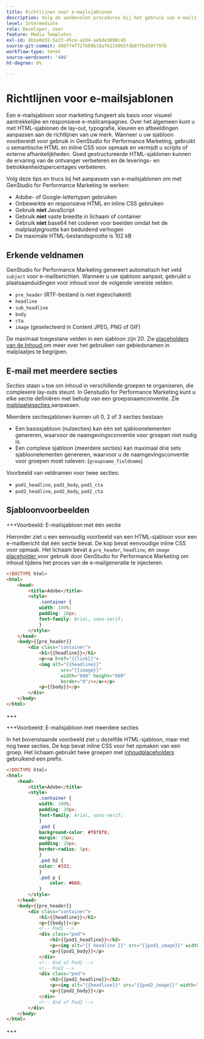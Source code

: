 ```yaml
---
title: Richtlijnen voor e-mailsjablonen
description: Volg de aanbevolen procedures bij het gebruik van e-mailsjablonen met Adobe GenStudio for Performance Marketing.
level: Intermediate
role: Developer, User
feature: Media Templates
exl-id: 8b1e8d32-5a23-45ce-a2d4-ae6de3698c45
source-git-commit: d9d774f727b69b18af6114965fdb8ffb450f797b
workflow-type: tm+mt
source-wordcount: '406'
ht-degree: 0%

---
```


# Richtlijnen voor e-mailsjablonen

Een e-mailsjabloon voor marketing fungeert als basis voor visueel aantrekkelijke en responsieve e-mailcampagnes. Over het algemeen kunt u met HTML-sjablonen de lay-out, typografie, kleuren en afbeeldingen aanpassen aan de richtlijnen van uw merk. Wanneer u uw sjabloon voorbereidt voor gebruik in GenStudio for Performance Marketing, gebruikt u semantische HTML en inline CSS voor opmaak en vermijdt u scripts of externe afhankelijkheden. Goed gestructureerde HTML-sjablonen kunnen de ervaring van de ontvanger verbeteren en de leverings- en betrokkenheidspercentages verbeteren.

Volg deze tips en trucs bij het aanpassen van e-mailsjablonen om met GenStudio for Performance Marketing te werken:

- Adobe- of Google-lettertypen gebruiken
- Onbewerkte en responsieve HTML en inline CSS gebruiken
- Gebruik **niet** JavaScript
- Gebruik **niet** vaste breedte in lichaam of container
- Gebruik **niet** base64 het coderen voor beelden omdat het de malplaatjegrootte kan beduidend verhogen
- De maximale HTML-bestandsgrootte is 102 kB

## Erkende veldnamen

GenStudio for Performance Marketing genereert automatisch het veld `subject` voor e-mailberichten. Wanneer u uw sjabloon aanpast, gebruikt u plaatsaanduidingen voor inhoud voor de volgende vereiste velden:

- `pre_header` (RTF-bestand is niet ingeschakeld)
- `headline`
- `sub_headline`
- `body`
- `cta`
- `image` (geselecteerd in Content JPEG, PNG of GIF)

De maximaal toegestane velden in een sjabloon zijn 20. Zie [ placeholders van de Inhoud ](/help/user-guide/content/customize-template.md#content-placeholders) om meer over het gebruiken van gebiedsnamen in malplaatjes te begrijpen.

## E-mail met meerdere secties

_Secties_ staan u toe om inhoud in verschillende groepen te organiseren, die complexere lay-outs steunt. In Genstudio for Performance Marketing kunt u elke sectie definiëren met behulp van een groepsnaamconventie. Zie [ malplaatjesecties ](/help/user-guide/content/customize-template.md#sections-or-groups) aanpassen.

Meerdere sectiesjablonen kunnen uit 0, 2 of 3 secties bestaan:

- Een basissjabloon (nulsecties) kan één set sjabloonelementen genereren, waarvoor de naamgevingsconventie voor groepen niet nodig is.
- Een complexe sjabloon (meerdere secties) kan maximaal drie sets sjabloonelementen genereren, waarvoor u de naamgevingsconventie voor groepen moet naleven: (`groupname_fieldname`)

Voorbeeld van veldnamen voor twee secties:

- `pod1_headline`, `pod1_body`, `pod1_cta`
- `pod2_headline`, `pod2_body`, `pod2_cta`

## Sjabloonvoorbeelden

+++Voorbeeld: E-mailsjabloon met één sectie

Hieronder ziet u een eenvoudig voorbeeld van een HTML-sjabloon voor een e-mailbericht dat één sectie bevat. De kop bevat eenvoudige inline CSS voor opmaak. Het lichaam bevat a `pre_header`, `headline`, en `image` [ placeholder ](#content-placeholders) voor gebruik door GenStudio for Performance Marketing om inhoud tijdens het proces van de e-mailgeneratie te injecteren.

```html {line-numbers="true" highlight="13"}
<!DOCTYPE html>
<html>
    <head>
        <title>Adobe</title>
        <style>
            .container {
            width: 100%;
            padding: 20px;
            font-family: Arial, sans-serif;
            }
        </style>
    </head>
    <body>{{pre_header}}
        <div class="container">
            <h1>{{headline}}</h1>
            <p><a href="{{link}}">
            <img alt="{{headline}}"
                    src="{{image}}"
                    width="600" height="600"
                    border="0"/></a></p>
            <p>{{body}}</p>
        </div>
    </body>
</html>
```

+++

+++Voorbeeld: E-mailsjabloon met meerdere secties

In het bovenstaande voorbeeld ziet u dezelfde HTML-sjabloon, maar met nog twee secties. De kop bevat inline CSS voor het opmaken van een groep. Het lichaam gebruikt twee groepen met [ inhoudplaceholders ](#content-placeholders) gebruikend een prefix.

```html
<!DOCTYPE html>
<html>
    <head>
        <title>Adobe</title>
        <style>
            .container {
            width: 100%;
            padding: 20px;
            font-family: Arial, sans-serif;
            }
            .pod {
            background-color: #f8f8f8;
            margin: 10px;
            padding: 20px;
            border-radius: 5px;
            }
            .pod h2 {
            color: #333;
            }
            .pod p {
                color: #666;
            }
        </style>
    </head>
    <body>{{pre_header}}
        <div class="container">
            <h1>{{headline}}</h1>
            <p>{{body}}</p>
            <!-- Pod1 -->
            <div class="pod">
                <h2>{{pod1_headline}}</h2>
                <p><img alt="{{ headline }}" src="{{pod1_image}}" width="200" height="200" border="0"></p>
                <p>{{pod1_body}}</p>
            </div>
            <!-- End of Pod1 -->
            <!-- Pod2 -->
            <div class="pod">
                <h2>{{pod2_headline}}</h2>
                <p><img alt="{{headline}}" src="{{pod2_image}}" width="200" height="200" border="0"></p>
                <p>{{pod2_body}}</p>
            </div>
            <!-- End of Pod2 -->
        </div>
    </body>
</html>
```

+++
